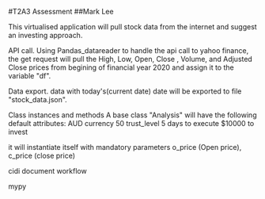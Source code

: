 #T2A3 Assessment
##Mark Lee

This virtualised application will pull stock data from the internet and suggest an investing approach.

API call.
Using Pandas_datareader to handle the api call to yahoo finance, the get request will pull the High, Low, Open, Close , Volume, and Adjusted Close prices from begining of financial year 2020 and assign it to the variable "df".

Data export.
data with today's(current date) date will be exported to file "stock_data.json".

Class instances and methods
A base class "Analysis" will have the following default attributes:
    AUD currency
    50 trust_level
    5 days to execute
    $10000 to invest

it will instantiate itself with mandatory parameters o_price (Open price), c_price (close price)

cidi document
workflow

mypy